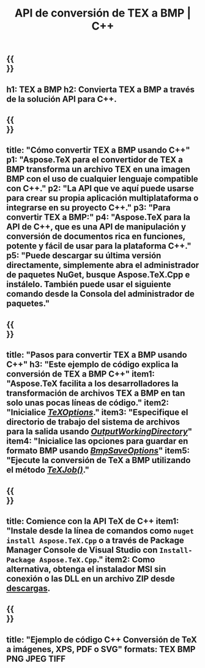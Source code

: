 ﻿---
translation: true
template: /_templates/_conversion-child-cpp.md
title: API de conversión de TEX a BMP | C++
description: Funcionalidad de conversión de TEX a BMP. Integre esta biblioteca C++ local en su proyecto o use aplicaciones multiplataforma para convertir TeX a BMP.
keywords: tex a bmp api cpp, tex2bmp integra c++
url: /cpp/conversion/tex-to-bmp/
family: tex
platformtag: cpp
feature: conversion
informat: TEX
outformat: BMP
otherformats: PNG JPEG TIFF PDF SVG XPS
---

{{<section banner>}}
---
h1: TEX a BMP
h2: Convierta TEX a BMP a través de la solución API para C++.
---

{{<section overview>}}
---
title: "Cómo convertir TEX a BMP usando C++"
p1: "Aspose.TeX para el convertidor de TEX a BMP transforma un archivo TEX en una imagen BMP con el uso de cualquier lenguaje compatible con C++."
p2: "La API que ve aquí puede usarse para crear su propia aplicación multiplataforma o integrarse en su proyecto C++."
p3: "Para convertir TEX a BMP:"
p4: "Aspose.TeX para la API de C++, que es una API de manipulación y conversión de documentos rica en funciones, potente y fácil de usar para la plataforma C++."
p5: "Puede descargar su última versión directamente, simplemente abra el administrador de paquetes NuGet, busque Aspose.TeX.Cpp e instálelo. También puede usar el siguiente comando desde la Consola del administrador de paquetes."
---

{{<section feature1>}}
---
title: "Pasos para convertir TEX a BMP usando C++"
h3: "Este ejemplo de código explica la conversión de TEX a BMP C++"
item1: "Aspose.TeX facilita a los desarrolladores la transformación de archivos TEX a BMP en tan solo unas pocas líneas de código."
item2: "Inicialice [*TeXOptions*](https://reference.aspose.com/tex/cpp/class/aspose.te_x.te_x_options)."
item3: "Especifique el directorio de trabajo del sistema de archivos para la salida usando [*OutputWorkingDirectory*](https://reference.aspose.com/tex/cpp/class/aspose.te_x.te_x_options#aa4f4ea6dab7db5ba1b40800495f16f63)"
item4: "Inicialice las opciones para guardar en formato BMP usando [*BmpSaveOptions*](https://reference.aspose.com/tex/cpp/class/aspose.te_x.presentation.image.bmp_save_options)"
item5: "Ejecute la conversión de TeX a BMP utilizando el método [*TeXJob()*](https://reference.aspose.com/tex/cpp/class/aspose.te_x.te_x_job)."
---

{{<section feature2>}}
---
title: Comience con la API TeX de C++
item1: "Instale desde la línea de comandos como ```nuget install Aspose.TeX.Cpp``` o a través de Package Manager Console de Visual Studio con ```Install-Package Aspose.TeX.Cpp```."
item2: Como alternativa, obtenga el instalador MSI sin conexión o las DLL en un archivo ZIP desde [descargas](https://releases.aspose.com/tex/cpp).
---

{{<section widget>}}
---
title: "Ejemplo de código C++ Conversión de TeX a imágenes, XPS, PDF o SVG"
formats: TEX BMP PNG JPEG TIFF
---

